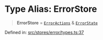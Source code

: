 # Type Alias: ErrorStore

> **ErrorStore** = [`ErrorActions`](../interfaces/ErrorActions.md) & [`ErrorState`](../interfaces/ErrorState.md)

Defined in: [src/stores/error/types.ts:37](https://github.com/Nick2bad4u/Uptime-Watcher/blob/dca5483e793478722cd3e6e125cafcec5fc771f0/src/stores/error/types.ts#L37)
